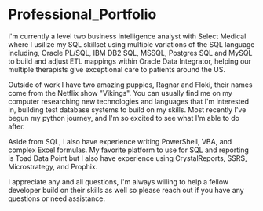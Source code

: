 # Professional_Portfolio
I'm currently a level two business intelligence analyst with Select Medical where I usilize my SQL skillset using multiple variations of the SQL language including, Oracle PL/SQL, IBM DB2 SQL, MSSQL, Postgres SQL and MySQL to build and adjust ETL mappings within Oracle Data Integrator, helping our multiple therapists give exceptional care to patients around the US.

Outside of work I have two amazing puppies, Ragnar and Floki, their names come from the Netflix show "Vikings". You can usually find me on my computer researching new technologies and languages that I'm interested in, building test database systems to build on my skills. Most recently I've begun my python journey, and I'm so excited to see what I'm able to do after. 

Aside from SQL, I also have experience writing PowerShell, VBA, and complex Excel formulas. My favorite platform to use for SQL and reporting is Toad Data Point but I also have experience using CrystalReports, SSRS, Microstrategy, and Prophix.

I appreciate any and all questions, I'm always willing to help a fellow developer build on their skills as well so please reach out if you have any questions or need assistance.
